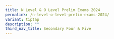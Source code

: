 ```yaml
---
title: N Level & O Level Prelim Exams 2024
permalink: /n-level-o-level-prelim-exams-2024/
variant: tiptap
description: ""
third_nav_title: Secondary Four & Five
---
```

